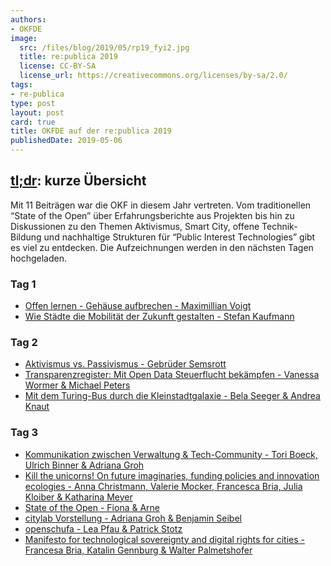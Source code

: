 ```yaml
---
authors:
- OKFDE
image:
  src: /files/blog/2019/05/rp19_fyi2.jpg
  title: re:publica 2019
  license: CC-BY-SA
  license_url: https://creativecommons.org/licenses/by-sa/2.0/
tags:
- re-publica
type: post
layout: post
card: true
title: OKFDE auf der re:publica 2019
publishedDate: 2019-05-06
---
```


## [tl;dr](https://19.re-publica.com/de/page/tldr): kurze Übersicht 
Mit 11 Beiträgen war die OKF in diesem Jahr vertreten. Vom traditionellen “State of the Open” über Erfahrungsberichte aus Projekten bis hin zu Diskussionen zu den Themen Aktivismus, Smart City, offene Technik-Bildung und nachhaltige Strukturen für “Public Interest Technologies” gibt es viel zu entdecken. Die Aufzeichnungen werden in den nächsten Tagen hochgeladen.

### Tag 1 
* [Offen lernen - Gehäuse aufbrechen - Maximillian Voigt](https://19.re-publica.com/en/session/offen-lernen-gehause-aufbrechen)
* [Wie Städte die Mobilität der Zukunft gestalten - Stefan Kaufmann](https://19.re-publica.com/de/session/stadte-mobilitat-zukunft-gestalten)

### Tag 2 
* [Aktivismus vs. Passivismus - Gebrüder Semsrott](https://19.re-publica.com/de/session/aktivismus-vs-passivismus)<br>
* [Transparenzregister: Mit Open Data Steuerflucht bekämpfen - Vanessa Wormer &  Michael Peters](https://19.re-publica.com/de/session/transparenzregister-open-data-steuerflucht-bekampfen)
* [Mit dem Turing-Bus durch die Kleinstadtgalaxie - Bela Seeger & Andrea Knaut](https://19.re-publica.com/de/session/dem-turing-bus-durch-kleinstadtgalaxie)

### Tag 3
* [Kommunikation zwischen Verwaltung & Tech-Community - Tori Boeck, Ulrich Binner & Adriana Groh](https://19.re-publica.com/en/session/kommunikation-zwischen-verwaltung-tech-community)
* [Kill the unicorns! On future imaginaries, funding policies and innovation ecologies - Anna Christmann, Valerie Mocker, Francesca Bria, Julia Kloiber & Katharina Meyer](https://19.re-publica.com/en/session/kill-unicorns-future-imaginaries-funding-policies-innovation-ecologies)
* [State of the Open - Fiona & Arne](https://19.re-publica.com/en/session/state-open-2)
* [citylab Vorstellung - Adriana Groh & Benjamin Seibel](https://19.re-publica.com/en/session/citylab-berlin-vorstellung)
* [openschufa - Lea Pfau & Patrick Stotz](https://19.re-publica.com/en/session/openschufa-resultate)
* [Manifesto for technological sovereignty and digital rights for cities - Francesa Bria, Katalin Gennburg & Walter Palmetshofer](https://19.re-publica.com/en/session/manifesto-technological-sovereignty-digital-rights-cities)